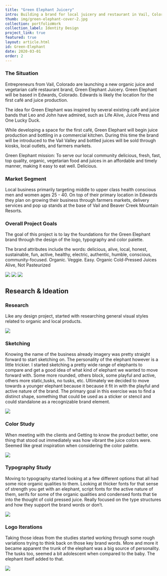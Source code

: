 ```yaml
---
title: "Green Elephant Juicery"
intro: Building a brand for local juicery and restaurant in Vail, Colorado.
thumb: img/green-elephant-cover-2.jpg
collection: portfolioWork
collection_label: Identity Design
project_link: true
featured: true
layout: article.html
id: Green-Elephant
date: 2020-03-01
order: 2
---
```


<div class="Article-section">

### The Situation

Entrepreneurs from Vail, Colorado are launching a new organic juice and vegetarian café restaurant brand, Green Elephant Juicery. Green Elephant will be based in Edwards, Colorado. Edwards is likely the location for the first café and juice production.

The idea for Green Elephant was inspired by several existing café and juice bands that Leo and John have admired, such as Life Alive, Juice Press and One Lucky Duck.

While developing a space for the first café, Green Elephant will begin juice production and bottling in a commercial kitchen. During this time the brand will be introduced to the Vail Valley and bottled juices will be sold through kiosks, local outlets, and farmers markets.

Green Elephant mission: To serve our local community delicious, fresh, fast, top quality, organic, vegetarian food and juices in an affordable and timely manner, making it easy to eat well. Delicious.

### Market Segment

Local business primarily targeting middle to upper class health conscious men and women ages 25 - 40. On top of their primary location in Edwards they plan on growing their business through farmers markets, delivery services and pop up stands at the base of Vail and Beaver Creek Mountain Resorts.

### Overall Project Goals

The goal of this project is to lay the foundations for the Green Elephant brand through the design of the logo, typography and color palette.

The brand attributes include the words: delicious, alive, local, honest, sustainable, fun, active, healthy, electric, authentic, humble, conscious, community-focused. Organic. Veggie. Easy. Organic Cold-Pressed Juices Alive, Not Pasteurized

</div>

<div class="Article-image Article-image--fullWidth">
  <img class="u-centerBlock" src="/../../img/green-elephant/ge-logos.jpg" />
  <img class="u-centerBlock" src="/../../img/green-elephant/ge-guides.jpg" />
  <img class="u-centerBlock" src="/../../img/green-elephant/ge-usage.jpg" />
</div>

<div class="Article-section">

## Research & Ideation

### Research

Like any design project, started with researching general visual styles related to organic and local products.

</div>

<div class="Article-image Article-image--fullWidth">
  <img class="u-centerBlock" src="/../../img/green-elephant/ge-research.jpg" />
</div>

<div class="Article-section">

### Sketching

Knowing the name of the business already imagery was pretty straight forward to start sketching on. The personality of the elephant however is a little trickier. I started sketching a pretty wide range of elephants to compare and get a good idea of what kind of elephant we wanted to move forward with. Some more rounded, others block, some playful and active, others more static,tusks, no tusks, etc. Ultimately we decided to move towards a younger elephant because it because it fit in with the playful and active nature of the brand. The primary goal in this exercise was to find a distinct shape, something that could be used as a sticker or stencil and could standalone as a recognizable brand element.

</div>

<div class="Article-image Article-image--fullWidth">
  <img class="u-centerBlock" src="/../../img/green-elephant/ge-sketches.jpg" />
</div>

<div class="Article-section">

### Color Study

When meeting with the clients and Getting to know the product better, one thing that stood out immediately was how vibrant the juice colors were. Seemed like great inspiration when considering the color palette.

</div>

<div class="Article-image Article-image--fullWidth">
  <img class="u-centerBlock" src="/../../img/green-elephant/ge-color.jpg" />
</div>

<div class="Article-section">

### Typography Study

Moving to typography started looking at a few different options that all had some nice organic qualities to them. Looking at thicker fonts for that sense of strength you get with an elephant, script fonts for the active nature of them, serifs for some of the organic qualities and condensed fonts that tie into the thought of cold pressed juice. Really focused on the type structures and how they support the brand words or don’t.

</div>

<div class="Article-image Article-image--fullWidth">
  <img class="u-centerBlock" src="/../../img/green-elephant/ge-type.jpg" />
</div>

<div class="Article-section">

### Logo Iterations

Taking those ideas from the studies started working through some rough variations trying to think back on those key brand words. More and more it became apparent the trunk of the elephant was a big source of personality. The tusks too, seemed a bit adolescent when compared to the baby. The elephant itself added to that.

</div>

<div class="Article-image Article-image--fullWidth">
  <img class="u-centerBlock" src="/../../img/green-elephant/ge-logocleanup.jpg" />
</div>
